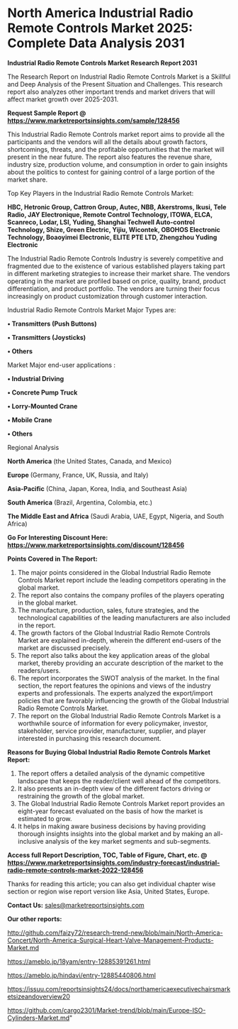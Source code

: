 # North America Industrial Radio Remote Controls Market 2025: Complete Data Analysis 2031

<strong>Industrial Radio Remote Controls Market Research Report 2031</strong>

The Research Report on Industrial Radio Remote Controls Market is a Skillful and Deep Analysis of the Present Situation and Challenges. This research report also analyzes other important trends and market drivers that will affect market growth over 2025-2031.

<strong>Request Sample Report @ <a href=https://www.marketreportsinsights.com/sample/128456>https://www.marketreportsinsights.com/sample/128456</a></strong>

This Industrial Radio Remote Controls market report aims to provide all the participants and the vendors will all the details about growth factors, shortcomings, threats, and the profitable opportunities that the market will present in the near future. The report also features the revenue share, industry size, production volume, and consumption in order to gain insights about the politics to contest for gaining control of a large portion of the market share.

Top Key Players in the Industrial Radio Remote Controls Market:

<strong>HBC, Hetronic Group, Cattron Group, Autec, NBB, Akerstroms, Ikusi, Tele Radio, JAY Electronique, Remote Control Technology, ITOWA, ELCA, Scanreco, Lodar, LSI, Yuding, Shanghai Techwell Auto-control Technology, Shize, Green Electric, Yijiu, Wicontek, OBOHOS Electronic Technology, Boaoyimei Electronic, ELITE PTE LTD, Zhengzhou Yuding Electronic</strong>

The Industrial Radio Remote Controls Industry is severely competitive and fragmented due to the existence of various established players taking part in different marketing strategies to increase their market share. The vendors operating in the market are profiled based on price, quality, brand, product differentiation, and product portfolio. The vendors are turning their focus increasingly on product customization through customer interaction.

Industrial Radio Remote Controls Market Major Types are:

<strong>• Transmitters (Push Buttons)

• Transmitters (Joysticks)

• Others</strong>

Market Major end-user applications :

<strong>• Industrial Driving

• Concrete Pump Truck

• Lorry-Mounted Crane

• Mobile Crane

• Others</strong>

Regional Analysis

</u><strong><b>North America</b></strong> (the United States, Canada, and Mexico)

<strong><b>Europe </b></strong>(Germany, France, UK, Russia, and Italy)

<strong><b>Asia-Pacific</b></strong> (China, Japan, Korea, India, and Southeast Asia)

<strong><b>South America</b></strong> (Brazil, Argentina, Colombia, etc.)

<strong><b>The Middle East and Africa</b></strong> (Saudi Arabia, UAE, Egypt, Nigeria, and South Africa)

<strong>Go For Interesting Discount Here: <a href=https://www.marketreportsinsights.com/discount/128456>https://www.marketreportsinsights.com/discount/128456</a></strong>

<strong>Points Covered in The Report:</strong>
<ol>
  <li>The major points considered in the Global Industrial Radio Remote Controls Market report include the leading competitors operating in the global market.</li>
  <li>The report also contains the company profiles of the players operating in the global market.</li>
  <li>The manufacture, production, sales, future strategies, and the technological capabilities of the leading manufacturers are also included in the report.</li>
  <li>The growth factors of the Global Industrial Radio Remote Controls Market are explained in-depth, wherein the different end-users of the market are discussed precisely.</li>
  <li>The report also talks about the key application areas of the global market, thereby providing an accurate description of the market to the readers/users.</li>
  <li>The report incorporates the SWOT analysis of the market. In the final section, the report features the opinions and views of the industry experts and professionals. The experts analyzed the export/import policies that are favorably influencing the growth of the Global Industrial Radio Remote Controls Market.</li>
  <li>The report on the Global Industrial Radio Remote Controls Market is a worthwhile source of information for every policymaker, investor, stakeholder, service provider, manufacturer, supplier, and player interested in purchasing this research document.</li>
</ol>
<strong>Reasons for Buying Global Industrial Radio Remote Controls Market Report:</strong>

<ol>
  <li>The report offers a detailed analysis of the dynamic competitive landscape that keeps the reader/client well ahead of the competitors.</li>
  <li>It also presents an in-depth view of the different factors driving or restraining the growth of the global market.</li>
  <li>The Global Industrial Radio Remote Controls Market report provides an eight-year forecast evaluated on the basis of how the market is estimated to grow.</li>
  <li>It helps in making aware business decisions by having providing thorough insights insights into the global market and by making an all-inclusive analysis of the key market segments and sub-segments.</li>
</ol>
<strong>Access full Report Description, TOC, Table of Figure, Chart, etc. @ <a href=https://www.marketreportsinsights.com/industry-forecast/industrial-radio-remote-controls-market-2022-128456>https://www.marketreportsinsights.com/industry-forecast/industrial-radio-remote-controls-market-2022-128456</a></strong>


Thanks for reading this article; you can also get individual chapter wise section or region wise report version like Asia, United States, Europe.

<strong>Contact Us:</strong>
sales@marketreportsinsights.com

<strong>Our other reports:</strong>

<a href=http://github.com/faizy72/research-trend-new/blob/main/North-America-Concert/North-America-Surgical-Heart-Valve-Management-Products-Market.md>http://github.com/faizy72/research-trend-new/blob/main/North-America-Concert/North-America-Surgical-Heart-Valve-Management-Products-Market.md</a>

<a href=https://ameblo.jp/18yam/entry-12885391261.html>https://ameblo.jp/18yam/entry-12885391261.html</a>

<a href=https://ameblo.jp/hindavi/entry-12885440806.html>https://ameblo.jp/hindavi/entry-12885440806.html</a>

<a href=https://issuu.com/reportsinsights24/docs/northamericaexecutivechairsmarketsizeandoverview20>https://issuu.com/reportsinsights24/docs/northamericaexecutivechairsmarketsizeandoverview20</a>

<a href=https://github.com/cargo2301/Market-trend/blob/main/Europe-ISO-Cylinders-Market.md>https://github.com/cargo2301/Market-trend/blob/main/Europe-ISO-Cylinders-Market.md</a>"
